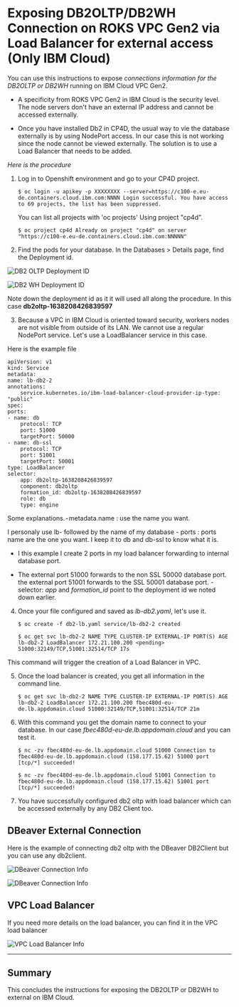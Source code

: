 # Exposing DB2OLTP/DB2WH Connection on ROKS VPC Gen2 via Load Balancer for external access (Only IBM Cloud)

You can use this instructions to expose *connections information for the DB2OLTP or DB2WH* running on IBM Cloud VPC Gen2.

- A specificity from ROKS VPC Gen2 in IBM Cloud is the security level. The node servers don't have an external IP address and cannot be accessed externally.

- Once you have installed Db2 in CP4D, the usual way to vie the database externally is by using NodePort access. In our case this is not working since the node cannot be viewed externally. The solution is to use a Load Balancer that needs to be added.

*Here is the procedure* 

1. Log in to Openshift environment and go to your CP4D project.

    ```
    $ oc login -u apikey -p XXXXXXXX --server=https://c100-e.eu-de.containers.cloud.ibm.com:NNNN Login successful. You have access to 69 projects, the list has been suppressed. 
    ```
    
    You can list all projects with 'oc projects' Using project "cp4d".
    ```
    $ oc project cp4d Already on project "cp4d" on server "https://c100-e.eu-de.containers.cloud.ibm.com:NNNNN"
    ```
    

2. Find the pods for your database. In the Databases > Details page, find the Deployment id.

 ![DB2 OLTP Deployment ID](images/db2oltp-id.jpg)


 ![DB2 WH Deployment ID](images/db2wh-id.jpg)

Note down the deployment id as it it will used all along the procedure. In this case **db2oltp-1638208426839597**

3. Because a VPC in IBM Cloud is oriented toward security, workers nodes are not visible from outside of its LAN. We cannot use a regular NodePort service. Let's use a LoadBalancer service in this case.

Here is the example file

    apiVersion: v1
    kind: Service
    metadata:
    name: lb-db2-2
    annotations:
        service.kubernetes.io/ibm-load-balancer-cloud-provider-ip-type: "public"
    spec:
    ports:
    - name: db
        protocol: TCP
        port: 51000
        targetPort: 50000
    - name: db-ssl
        protocol: TCP
        port: 51001
        targetPort: 50001
    type: LoadBalancer
    selector:
        app: db2oltp-1638208426839597
        component: db2oltp
        formation_id: db2oltp-1638208426839597
        role: db
        type: engine

Some explanations. - metadata.name : use the name you want.

I personaly use lb- followed by the name of my database - ports : ports name are the one you want. I keep it to db and db-ssl to know what it is. 

- I this example I create 2 ports in my load balancer forwarding to internal database port. 

- The external port 51000 forwards to the non SSL 50000 database port. the external port 51001 forwards to the SSL 50001 database port. - selector: *app* and *formation_id* point to the deployment id we noted down earlier.

4. Once your file configured and saved as *lb-db2.yaml*, let's use it.

    ```
    $ oc create -f db2-lb.yaml service/lb-db2-2 created 
    ```
    
    ```
    $ oc get svc lb-db2-2 NAME TYPE CLUSTER-IP EXTERNAL-IP PORT(S) AGE lb-db2-2 LoadBalancer 172.21.100.200 <pending> 51000:32149/TCP,51001:32514/TCP 17s
    ```
    

This command will trigger the creation of a Load Balancer in VPC.

5. Once the load balancer is created, you get all information in the command line.

    ```
    $ oc get svc lb-db2-2 NAME TYPE CLUSTER-IP EXTERNAL-IP PORT(S) AGE lb-db2-2 LoadBalancer 172.21.100.200 fbec480d-eu-de.lb.appdomain.cloud 51000:32149/TCP,51001:32514/TCP 21m
    ```
    

6. With this command you get the domain name to connect to your database. In our case *fbec480d-eu-de.lb.appdomain.cloud* and you can test it.

    ```
    $ nc -zv fbec480d-eu-de.lb.appdomain.cloud 51000 Connection to fbec480d-eu-de.lb.appdomain.cloud (158.177.15.62) 51000 port [tcp/*] succeeded!
    ```
    
    ```
    $ nc -zv fbec480d-eu-de.lb.appdomain.cloud 51001 Connection to fbec480d-eu-de.lb.appdomain.cloud (158.177.15.62) 51001 port [tcp/*] succeeded!
    ```
    
7. You have successfully configured db2 oltp with load balancer which can be accessed externally by any DB2 Client too.

## DBeaver External Connection 

Here is the example of connecting db2 oltp with the DBeaver DB2Client but you can use any db2client.

 ![DBeaver Connection Info](images/dbeaver1.jpg)

 ![DBeaver Connection Info](images/dbeaver2.jpg)

## VPC Load Balancer

If you need more details on the load balancer, you can find it in the VPC load balancer

 ![VPC Load Balancer Info](images/vpc.jpg)

---

## Summary

This concludes the instructions for exposing the DB2OLTP or DB2WH to external on IBM Cloud.




